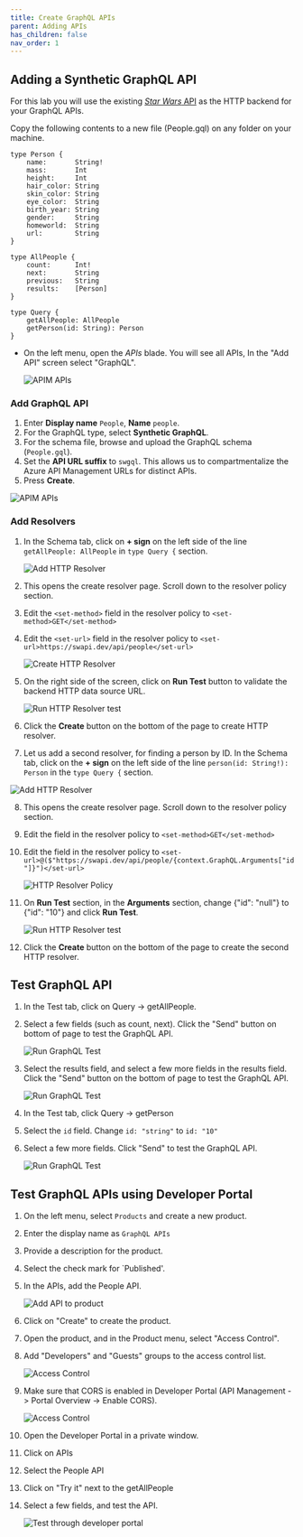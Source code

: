 ```yaml
---
title: Create GraphQL APIs
parent: Adding APIs
has_children: false
nav_order: 1
---
```



## Adding a Synthetic GraphQL API

For this lab you will use the existing [*Star Wars* API](https://swapi.dev) as the HTTP backend for your GraphQL APIs. 

Copy the following contents to a new file (People.gql) on any folder on your machine. 
```
type Person {
    name:       String!
    mass:       Int
    height:     Int
    hair_color: String
    skin_color: String 
    eye_color:  String 
    birth_year: String 
    gender:     String
    homeworld:  String
    url:        String 
}

type AllPeople {
    count:      Int!
    next:       String
    previous:   String
    results:    [Person]
}

type Query {
    getAllPeople: AllPeople
    getPerson(id: String): Person
}
```


- On the left menu, open the *APIs* blade. You will see all APIs, In the "Add API" screen select "GraphQL".

  ![APIM APIs](../../assets/images/add_graphql_api.png)

### Add GraphQL API

1) Enter **Display name** `People`, **Name** `people`.  
2) For the GraphQL type, select **Synthetic GraphQL**.  
3) For the schema file, browse and upload the GraphQL schema (`People.gql`).  
4) Set the **API URL suffix** to `swgql`. This allows us to compartmentalize the Azure API Management URLs for distinct APIs.  
5) Press **Create**.

  ![APIM APIs](../../assets/images/create_graphql_from_schema.png)

### Add Resolvers 

1) In the Schema tab, click on **+ sign** on the left side of the line `getAllPeople: AllPeople` in `type Query {` section.
   
   ![Add HTTP Resolver](../../assets/images/add_http_resolver_1.png)
   
2) This opens the create resolver page. Scroll down to the resolver policy section.
3) Edit the `<set-method>` field in the resolver policy to `<set-method>GET</set-method>`
4) Edit the `<set-url>` field in the resolver policy to `<set-url>https://swapi.dev/api/people</set-url>`
   
   ![Create HTTP Resolver](../../assets/images/create_http_resolver.png)
   
5) On the right side of the screen, click on **Run Test** button to validate the backend HTTP data source URL.
   
   ![Run HTTP Resolver test](../../assets/images/http_resolver_run_test.png)
   
6) Click the **Create** button on the bottom of the page to create HTTP resolver.
7) Let us add a second resolver, for finding a person by ID. In the Schema tab, click on the **+ sign** on the left side of the line `person(id: String!): Person` in the `type Query {` section.
   
  ![Add HTTP Resolver](../../assets/images/add_http_resolver_2.png)
  
8) This opens the create resolver page. Scroll down to the resolver policy section.
9) Edit the <set-method> field in the resolver policy to `<set-method>GET</set-method>`
10) Edit the <set-url> field in the resolver policy to `<set-url>@($"https://swapi.dev/api/people/{context.GraphQL.Arguments["id"]}")</set-url>`
    
    ![HTTP Resolver Policy](../../assets/images/create_http_resolver_2.png)
    
11) On **Run Test** section, in the **Arguments** section, change {"id": "null"} to {"id": "10"} and click **Run Test**.
    
    ![Run HTTP Resolver test](../../assets/images/http_resolver_run_test_2.png)
    
12) Click the **Create** button on the bottom of the page to create the second HTTP resolver. 

## Test GraphQL API

1) In the Test tab, click on Query -> getAllPeople.
2) Select a few fields (such as count, next). Click the "Send" button on bottom of page to test the GraphQL API.

   ![Run GraphQL Test](../../assets/images/graphql_test_1.png)

3) Select the results field, and select a few more fields in the results field. Click the "Send" button on the bottom of page to test the GraphQL API.

   ![Run GraphQL Test](../../assets/images/graphql_test_2.png)

4) In the Test tab, click Query -> getPerson
5) Select the `id` field. Change `id: "string"`  to `id: "10"`
6) Select a few more fields. Click "Send" to test the GraphQL API.

   ![Run GraphQL Test](../../assets/images/graphql_test_3.png)

## Test GraphQL APIs using Developer Portal

1) On the left menu, select `Products` and create a new product.
2) Enter the display name as `GraphQL APIs`
3) Provide a description for the product.
4) Select the check mark for `Published'.
5) In the APIs, add the People API.

   ![Add API to product](../../assets/images/graphql_add_api_to_product.png)

6) Click on "Create" to create the product.
7) Open the product, and in the Product menu, select "Access Control".
8) Add "Developers" and "Guests" groups to the access control list.

   ![Access Control](../../assets/images/graphql_product_access_control.png)

9) Make sure that CORS is enabled in Developer Portal (API Management -> Portal Overview -> Enable CORS).
 
   ![Access Control](../../assets/images/developer_portal_enable_cors.png)

10) Open the Developer Portal in a private window.
11) Click on APIs
12) Select the People API
13) Click on "Try it" next to the getAllPeople
14) Select a few fields, and test the API.

    ![Test through developer portal](../../assets/images/developer_portal_test_graphql.png)
